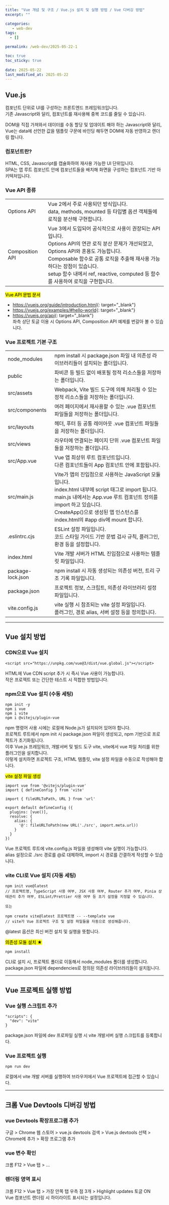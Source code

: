 ```yaml
---
title: "Vue 개념 및 구조 / Vue.js 설치 및 실행 방법 / Vue 디버깅 방법"
excerpt: ""

categories:
   - web-dev
tags:
  - []

permalink: /web-dev/2025-05-22-1

toc: true
toc_sticky: true
 
date: 2025-05-22
last_modified_at: 2025-05-22
---
```


## Vue.js

컴포넌트 단위로 UI를 구성하는 프론트엔드 프레임워크입니다.  
기존 Javascript와 달리, 컴포넌트를 재사용해 중복 코드를 줄일 수 있습니다.

DOM을 직접 가져와서 데이터를 수동 할당 및 업데이트 해야 하는 Javascript와 달리,  
Vue는 data에 선언한 값을 템플릿 구문에 바인딩 해두면 DOM에 자동 반영하고 렌더링 합니다.

### 컴포넌트란?
HTML, CSS, Javascript를 캡슐화하여 재사용 가능한 UI 단위입니다.  
SPA는 앱 루트 컴포넌트 안에 컴포넌트들을 배치해 화면을 구성하는 컴포넌트 기반 아키텍처입니다.

### Vue API 종류
<table class="table_2_left">
  <tbody>
    <tr>
      <td>Options API</td>
      <td>
        Vue 2에서 주로 사용되던 방식입니다.<br>
        data, methods, mounted 등 타입별 옵션 객체들에 로직을 분산해 구현합니다.
        </td>
    </tr>
    <tr>
      <td>Composition API</td>
      <td>
        Vue 3에서 도입되어 공식적으로 사용이 권장되는 API입니다.<br>
        Options API의 연관 로직 분산 문제가 개선되었고, Options API와 혼용도 가능합니다.<br>
        Composable 함수로 공통 로직을 추출해 재사용 가능하다는 장점이 있습니다.<br>
        setup 함수 내에서 ref, reactive, computed 등 함수를 사용하여 로직을 구현합니다.
      </td>
    </tr>
  </tbody>
</table>

<mark>Vue API 문법 문서</mark>  
- <https://vuejs.org/guide/introduction.html>{: target="_blank"}
- <https://vuejs.org/examples/#hello-world>{: target="_blank"}
- <https://vuejs.org/api>{: target="_blank"}  
좌측 상단 토글 이용 시 Options API, Composition API 예제를 번갈아 볼 수 있습니다.

### Vue 프로젝트 기본 구조
<table class="table_2_left">
  <tbody>
    <tr>
      <td>node_modules</td>
      <td>npm install 시 package.json 파일 내 의존성 라이브러리들이 설치되는 폴더입니다.</td>
    </tr>
    <tr>
      <td>public</td>
      <td>파비콘 등 빌드 없이 배포될 정적 리소스들을 저장하는 폴더입니다.</td>
    </tr>
    <tr>
      <td>src/assets</td>
      <td>Webpack, Vite 빌드 도구에 의해 처리될 수 있는 정적 리소스들을 저장하는 폴더입니다.</td>
    </tr>
    <tr>
      <td>src/components</td>
      <td>
        여러 페이지에서 재사용할 수 있는 .vue 컴포넌트 파일들을 저장하는 폴더입니다.<br>
      </td>
    </tr>
    <tr>
      <td>src/layouts</td>
      <td>
        헤더, 푸터 등 공통 레이아웃 .vue 컴포넌트 파일들을 저장하는 폴더입니다.<br>
      </td>
    </tr>
    <tr>
      <td>src/views</td>
      <td>
        라우터에 연결되는 페이지 단위 .vue 컴포넌트 파일들을 저장하는 폴더입니다.<br>
      </td>
    </tr>
    <tr>
      <td>src/App.vue</td>
      <td>
        Vue 앱 최상위 루트 컴포넌트입니다.<br>
        다른 컴포넌트들이 App 컴포넌트 안에 포함됩니다.
      </td>
    </tr>
    <tr>
      <td>src/main.js</td>
      <td>
        Vite가 앱의 진입점으로 사용하는 JavaScript 모듈입니다.<br>
        index.html 내부에 script 태그로 import 됩니다.<br>
        main.js 내에서는 App.vue 루트 컴포넌트 정의를 import 하고 있습니다.<br>
        CreateApp()으로 생성된 앱 인스턴스를 index.html의 #app div에 mount 합니다.
        </td>
    </tr>
    <tr>
      <td>.eslintrc.cjs</td>
      <td>
        ESLint 설정 파일입니다.<br>
        코드 스타일 가이드 기반 문법 검사 규칙, 플러그인, 환경 등을 설정합니다.
      </td>
    </tr>
    <tr>
      <td>index.html</td>
      <td>Vite 개발 서버가 HTML 진입점으로 사용하는 템플릿 파일입니다.</td>
    </tr>
    <tr>
      <td>package-lock.json</td>
      <td>npm install 시 자동 생성되는 의존성 버전, 트리 구조 기록 파일입니다.</td>
    </tr>
    <tr>
      <td>package.json</td>
      <td>
        프로젝트 정보, 스크립트, 의존성 라이브러리 설정 파일입니다.
      </td>
    </tr>
    <tr>
      <td>vite.config.js</td>
      <td>
        vite 실행 시 참조되는 vite 설정 파일입니다.<br>
        플러그인, 경로 alias, 서버 설정 등을 정의합니다.
        </td>
    </tr>
  </tbody>
</table>

---

## Vue 설치 방법

### CDN으로 Vue 설치
```
<script src="https://unpkg.com/vue@3/dist/vue.global.js"></script>
```
HTML에 Vue CDN script 추가 시 즉시 Vue 사용이 가능합니다.  
작은 프로젝트 또는 간단한 테스트 시 적합한 방법입니다.

### npm으로 Vue 설치 (수동 세팅)
```
npm init -y
npm i vue
npm i vite
npm i @vitejs/plugin-vue
```
npm 명령어 사용 시에는 로컬에 Node.js가 설치되어 있어야 합니다.  
프로젝트 루트에서 npm init 시 package.json 파일이 생성되고, npm 기반으로 프로젝트가 초기화됩니다.  
이후 Vue.js 프레임워크, 개발서버 및 빌드 도구 vite, vite에서 vue 파일 처리를 위한 플러그인을 설치합니다.  
이렇게 설치하면 프로젝트 구조, HTML 템플릿, vite 설정 파일을 수동으로 작성해야 합니다.

<mark>vite 설정 파일 생성</mark>
```
import vue from '@vitejs/plugin-vue'
import { defineConfig } from 'vite'

import { fileURLToPath, URL } from 'url'

export default defineConfig ({
  plugins: [vue()],
  resolve: {
    alias: {
      '@': fileURLToPath(new URL('./src', import.meta.url))
    }
  }
})
```
Vue 프로젝트 루트에 vite.config.js 파일을 생성해야 vite 실행이 가능합니다.  
alias 설정으로 ./src 경로를 @로 대체하여, import 시 경로를 간결하게 작성할 수 있습니다.

### vite CLI로 Vue 설치 (자동 세팅)
```
npm init vue@latest
// 프로젝트명, TypeScript 사용 여부, JSX 사용 여부, Router 추가 여부, Pinia 상태관리 추가 여부, ESLint/Prettier 사용 여부 등 초기 설정을 지정할 수 있습니다.

또는

npm create vite@latest 프로젝트명 -- --template vue
// vite가 Vue 프로젝트 구조 및 설정 파일들을 자동으로 생성해줍니다.
```
@latest 옵션은 최신 버전 설치 및 실행을 뜻합니다.

<mark>의존성 모듈 설치 ★</mark>
```
npm install
```
CLI로 설치 시, 프로젝트 폴더로 이동해서 node_modules 폴더를 생성합니다.  
package.json 파일에 dependencies로 정의된 의존성 라이브러리들이 설치됩니다.

---

## Vue 프로젝트 실행 방법

### Vue 실행 스크립트 추가
```
"scripts": {
  "dev": "vite"
}
```
package.json 파일에 dev 프로파일 실행 시 vite 개발서버 실행 스크립트를 등록합니다.

### Vue 프로젝트 실행
```
npm run dev
```
로컬에서 vite 개발 서버를 실행하여 브라우저에서 Vue 프로젝트에 접근할 수 있습니다.

---

## 크롬 Vue Devtools 디버깅 방법

### vue Devtools 확장프로그램 추가
구글 > Chrome 웹 스토어 > vue.js devtools 검색 > Vue.js devtools 선택 > Chrome에 추가 > 확장 프로그램 추가

### vue 변수 확인
크롬 F12 > Vue 탭 > ...

### 렌더링 영역 표시
크롬 F12 > Vue 탭 > 가장 안쪽 탭 우측 점 3개 > Highlight updates 토글 ON  
Vue 컴포넌트 렌더링 시 하이라이트 표시되는 설정입니다.
